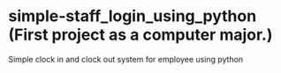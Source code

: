 # simple-staff_login_using_python (First project as a computer major.)
Simple clock in and clock out system for employee using python

